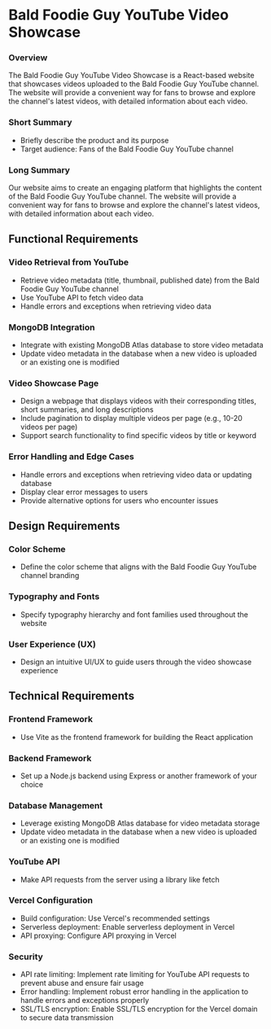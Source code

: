 # Bald Foodie Guy YouTube Video Showcase
### Overview
The Bald Foodie Guy YouTube Video Showcase is a React-based website that showcases videos uploaded to the Bald Foodie Guy YouTube channel. The website will provide a convenient way for fans to browse and explore the channel's latest videos, with detailed information about each video.

### Short Summary
- Briefly describe the product and its purpose
- Target audience: Fans of the Bald Foodie Guy YouTube channel

### Long Summary
Our website aims to create an engaging platform that highlights the content of the Bald Foodie Guy YouTube channel. The website will provide a convenient way for fans to browse and explore the channel's latest videos, with detailed information about each video.

## Functional Requirements
### Video Retrieval from YouTube
- Retrieve video metadata (title, thumbnail, published date) from the Bald Foodie Guy YouTube channel
- Use YouTube API to fetch video data
- Handle errors and exceptions when retrieving video data
### MongoDB Integration
- Integrate with existing MongoDB Atlas database to store video metadata
- Update video metadata in the database when a new video is uploaded or an existing one is modified
### Video Showcase Page
- Design a webpage that displays videos with their corresponding titles, short summaries, and long descriptions
- Include pagination to display multiple videos per page (e.g., 10-20 videos per page)
- Support search functionality to find specific videos by title or keyword
### Error Handling and Edge Cases
- Handle errors and exceptions when retrieving video data or updating database
- Display clear error messages to users
- Provide alternative options for users who encounter issues
## Design Requirements
### Color Scheme
- Define the color scheme that aligns with the Bald Foodie Guy YouTube channel branding
### Typography and Fonts
- Specify typography hierarchy and font families used throughout the website
### User Experience (UX)
- Design an intuitive UI/UX to guide users through the video showcase experience
## Technical Requirements
### Frontend Framework
- Use Vite as the frontend framework for building the React application
### Backend Framework
- Set up a Node.js backend using Express or another framework of your choice
### Database Management
- Leverage existing MongoDB Atlas database for video metadata storage
- Update video metadata in the database when a new video is uploaded or an existing one is modified
### YouTube API
- Make API requests from the server using a library like fetch
### Vercel Configuration
- Build configuration: Use Vercel's recommended settings
- Serverless deployment: Enable serverless deployment in Vercel
- API proxying: Configure API proxying in Vercel
### Security
- API rate limiting: Implement rate limiting for YouTube API requests to prevent abuse and ensure fair usage
- Error handling: Implement robust error handling in the application to handle errors and exceptions properly
- SSL/TLS encryption: Enable SSL/TLS encryption for the Vercel domain to secure data transmission
